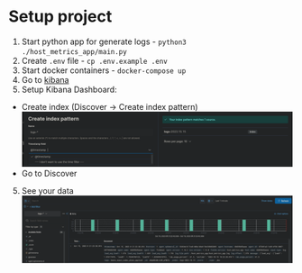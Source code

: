 # Setup project
1. Start python app for generate logs - `python3 ./host_metrics_app/main.py`
2. Create `.env` file - `cp .env.example .env`
2. Start docker containers - `docker-compose up`
3. Go to [kibana](http://127.0.0.1:5601)
4. Setup Kibana Dashboard:
- Create index (Discover -> Create index pattern) ![image](images/index_setup.png)
- Go to Discover
5. See your data ![image](images/data_sample.png)